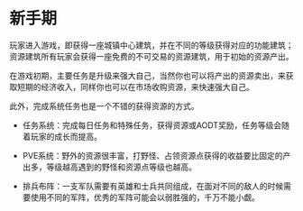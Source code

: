 # 新手期

玩家进入游戏，即获得一座城镇中心建筑，并在不同的等级获得对应的功能建筑；资源建筑所有玩家会获得一座免费的不可交易的资源建筑，用于初始的资源产出。

在游戏初期，主要任务是升级来强大自己，当然你也可以将产出的资源卖出，来获取短期的经济收入，同样你也可以在市场收购资源，来快速强大自己。

此外，完成系统任务也是一个不错的获得资源的方式。

* 任务系统：完成每日任务和特殊任务，获得资源或AODT奖励，任务等级会随着玩家的成长而提高。 

* PVE系统：野外的资源很丰富，打野怪、占领资源点获得的收益要比固定的产出多，等级越高遇到的野怪和资源点等级也越高。 

* 排兵布阵：一支军队需要有英雄和士兵共同组成，在面对不同的敌人的时候需要使用不同的军阵，优秀的军阵可能会以弱胜强的，千万不能小觑。